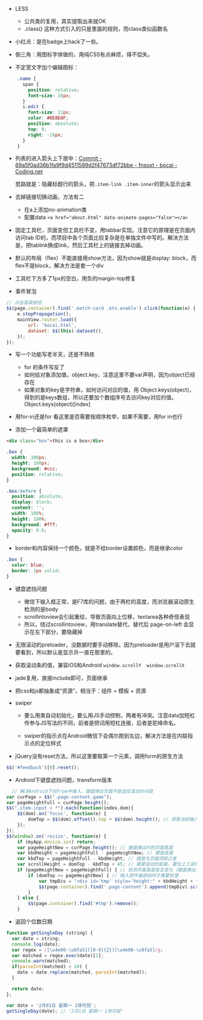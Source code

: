+ LESS
    - 公共类的复用，其实提取出来就OK
    - .class() 这种方式引入的只是里面的规则，而class类似函数名

+ 小红点：是在badge上hack了一些。

+ 倒三角：用图标字体做的，用纯CSS有点麻烦，得不偿失。

+ 不定宽文字加个编辑图标：
```css
    .name {
      span {
        position: relative;
        font-size: 16px;
      }
      i.edit {
        font-size: 11px;
        color: #8E8E8F;
        position: absolute;
        top: 0;
        right: -16px;
      }
    }
```

+ 列表的进入箭头上下居中：[Commit - 69a5f0ad36b1fa9f9d4511589d2f47673df72bbe - fnsoxt - bocai - Coding.net](https://coding.net/u/fnsoxt/p/bocai/git/commit/69a5f0ad36b1fa9f9d4511589d2f47673df72bbe)

    思路就是：隐藏标题行的箭头，把`.item-link .item-inner`的箭头显示出来

+ 去掉链接切换动画，方法有二
    - 在a上添加no-animation类
    - 配置data `<a href="about.html" data-animate-pages="false"></a> `    

+ 固定工具栏，页面变但工具栏不变，用tabbar实现。注意它的原理是在页面内访问tab ID的，而项目中各个页面比较复杂是在单独文件中写的。解决方法是，把tablink换成link，然后工具栏上的链接去掉动画。

+ 默认的布局（flex）不能直接用show方法，因为show就是display: block，而flex不是block，解决方法是套一个div

+ 工具栏下方多了1px的空白，用负的margin-top修复

+ 事件冒泡
```js
// 点击菠菜按钮
$$(page.container).find('.match-card .btn.enable').click(function(e) {
    e.stopPropagation();
    mainView.router.load({
        url: 'bocai.html',
        dataset: $$(this).dataset(),
    });
});
```

+ 写一个功能写老半天，还是不熟练
    - for 的条件写反了
    - 如何给对象添加值，object.key，注意这里不要var声明，因为object已经存在
    - 如果对象的key是字符串，如何访问对应的值，用 Object.keys(object)，得到的是keys数组，所以还要加个数组序号去访问key对应的值。Object.keys(object)[index]

+ 用for-in还是for
    看这里是否需要按顺序枚举，如果不需要，用for in也行

+ 添加一个最简单的遮罩
```html
<div class="box">this is a box</div>
```
```css
.box {
  width: 300px;
  height: 100px;
  background: #ccc;
  position: relative;
}

.box:before {
  position: absolute;
  display: block;
  content: '';
  width: 100%;
  height: 100%;
  background: #fff;
  opacity: 0.6;
}
```
    
+ border和内容保持一个颜色，就是不给border设置颜色，而是继承color
```css
.box {
  color: blue;
  border: 1px solid;
}
```    


+ 键盘遮挡问题
    - 微信下输入框正常，是F7库的问题，由于两栏的高度，而浏览器滚动原生检测的是body
    - scrollintoview会引起重绘，导致页面向上位移，textarea各种奇怪表现
    - 所以，绕过scrollintoview，用translate替代，替代后 page-on-left 会显示在左下部分，要隐藏掉
    
+ 无限滚动的preloader，没数据时要手动移除。因为preloader是用户滚下去就要看到，所以默认是显示并一直在那里的。

+ 获取滚动条的值，兼容iOS和Android
`window.scrollY  window.scrollX`

+ jade复用，直接include即可，页面继承

+ 把css和js都抽象成“资源”，相当于：组件 = 模板 + 资源

+ swiper
    - 要么用类自动初始化，要么用JS手动控制，两者有冲突。注意data加短杠传参与JS写法的不同，前者是把词用短杠连接，后者是驼峰命名。

    - swiper的指示点在Android微信下会偶尔跑到左边，解决方法是在内联指示点的定位样式
    
+ jQuery没有reset方法，所以这里要取第一个元素，调用form的原生方法
```js
$$('#feedback')[0].reset();
```    

+ Android下键盘遮挡问题，transform版本

```js
  // 解决Android下在From中输入，键盘弹出页面不能适应滚动的问题
var curPage = $$(".page-content.game");
var pageHeightFull = curPage.height();
$$(".item-input > *").each(function(index,dom){
    $$(dom).on('focus', function(e) {
        domTop = $$(dom).offset().top + $$(dom).height(); // 获取当前输入控件与页面顶部的距离
    });
});
$$(window).on('resize', function(e) {
    if (myApp.device.ios) return;
    var pageHeightNew = curPage.height(); // 键盘弹出时的页面高度
    var kbdHeight = pageHeightFull - pageHeightNew; // 键盘高度
    var kbdTop = pageHeightFull - kbdHeight; // 键盘与页面顶部之差
    var scrollHeight = domTop - kbdTop + 45; // 需要滚动的距离，要加上工具栏高度
    if (pageHeightNew < pageHeightFull) { // 检测页面高度发生变化（键盘弹出）
        if (domTop >= pageHeightNew) { // 输入控件被遮挡时才需要处理
            var tmpDiv = "<div id='tmp' style='height:" + kbdHeight + "px'>&nbsp;</div>"; // 在页面底部临时插入键盘高度的div
            $$(page.container).find('.page-content').append(tmpDiv).scrollTop(scrollHeight);
        }
    } else {
        $$(page.container).find('#tmp').remove();
    }
```

+ 返回个位数日期

```js
function getSingleDay (string) {
  var date = string;
  console.log(date);
  var regex = /[\u4e00-\u9fa5]([0-9]{2})[\u4e00-\u9fa5]/g;
  var matched = regex.exec(date)[1];
  console.warn(matched);
  if(parseInt(matched) < 10) {
    date = date.replace(matched, parseInt(matched));
  }

  return date;
};

var date = '2月01日 星期一 1场可投';
getSingleDay(date); // '2月1日 星期一 1场可投'
```
